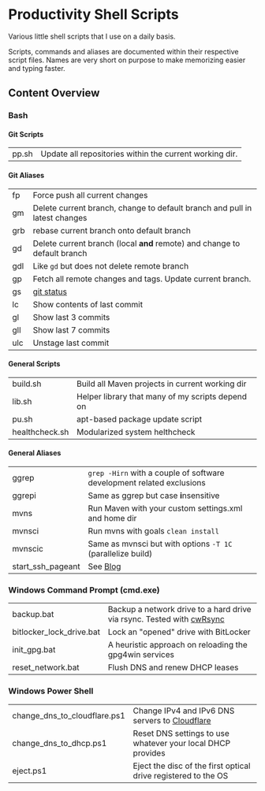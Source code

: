 # Productivity Shell Scripts
Various little shell scripts that I use on a daily basis.

Scripts, commands and aliases are documented within their respective script files. Names are very short on purpose to make memorizing easier and typing faster.

## Content Overview

### Bash

#### Git Scripts

|||
|---|---|
| pp.sh | Update all repositories within the current working dir. |

#### Git Aliases

|||
|---|---|
| fp | Force push all current changes |
| gm | Delete current branch, change to default branch and pull in latest changes |
| grb | rebase current branch onto default branch |
| gd | Delete current branch (local **and** remote) and change to default branch |
| gdl | Like `gd` but does not delete remote branch |
| gp | Fetch all remote changes and tags. Update current branch. |
| gs | [git status](https://git-scm.com/docs/git-status) |
| lc | Show contents of last commit |
| gl | Show last 3 commits |
| gll | Show last 7 commits |
| ulc | Unstage last commit |

#### General Scripts

|||
|---|---|
| build.sh | Build all Maven projects in current working dir |
| lib.sh   | Helper library that many of my scripts depend on |
| pu.sh    | apt-based package update script |
| healthcheck.sh | Modularized system helthcheck |

#### General Aliases

|||
|---|---|
| ggrep | `grep -Hirn` with a couple of software development related exclusions |
| ggrepi | Same as ggrep but case **i**nsensitive |
| mvns | Run Maven with your custom settings.xml and home dir |
| mvnsci | Run mvns with goals `clean install` |
| mvnscic | Same as mvnsci but with options `-T 1C` (parallelize build) |
| start_ssh_pageant | See [Blog](https://blogs.itemis.com/en/openpgp-on-the-job-part-8-ssh-with-openpgp-and-yubikey) |

### Windows Command Prompt (cmd.exe)

|||
|---|---|
| backup.bat | Backup a network drive to a hard drive via rsync. Tested with [cwRsync](https://itefix.net/cwrsync) |
| bitlocker_lock_drive.bat | Lock an "opened" drive with BitLocker |
| init_gpg.bat | A heuristic approach on reloading the gpg4win services |
| reset_network.bat | Flush DNS and renew DHCP leases |

### Windows Power Shell

|||
|---|---|
| change_dns_to_cloudflare.ps1 | Change IPv4 and IPv6 DNS servers to [Cloudflare](https://www.cloudflare.com/learning/dns/what-is-1.1.1.1) |
| change_dns_to_dhcp.ps1 | Reset DNS settings to use whatever your local DHCP provides |
| eject.ps1 | Eject the disc of the first optical drive registered to the OS |



